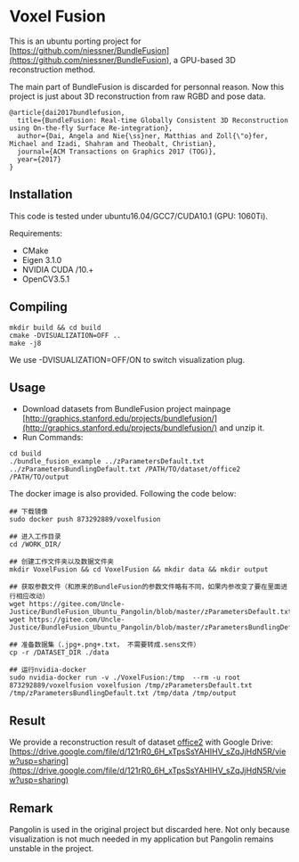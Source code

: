 # Voxel Fusion

This is an ubuntu porting project for [https://github.com/niessner/BundleFusion](https://github.com/niessner/BundleFusion), a GPU-based 3D reconstruction method.

The main part of BundleFusion is discarded for personnal reason. Now this project is just about 3D reconstruction from raw RGBD and pose data.

```
@article{dai2017bundlefusion,
  title={BundleFusion: Real-time Globally Consistent 3D Reconstruction using On-the-fly Surface Re-integration},
  author={Dai, Angela and Nie{\ss}ner, Matthias and Zoll{\"o}fer, Michael and Izadi, Shahram and Theobalt, Christian},
  journal={ACM Transactions on Graphics 2017 (TOG)},
  year={2017}
}
```

## Installation

This code is tested under ubuntu16.04/GCC7/CUDA10.1 (GPU: 1060Ti).

Requirements:

* CMake
* Eigen 3.1.0
* NVIDIA CUDA /10.+
* OpenCV3.5.1

## Compiling

```
mkdir build && cd build
cmake -DVISUALIZATION=OFF ..
make -j8
```

We use -DVISUALIZATION=OFF/ON to switch visualization plug.

## Usage

* Download datasets from BundleFusion project mainpage [http://graphics.stanford.edu/projects/bundlefusion/](http://graphics.stanford.edu/projects/bundlefusion/) and unzip it.
* Run Commands:

```
cd build
./bundle_fusion_example ../zParametersDefault.txt ../zParametersBundlingDefault.txt /PATH/TO/dataset/office2 /PATH/TO/output
```

The docker image is also provided. Following the code below:

```shell
## 下载镜像
sudo docker push 873292889/voxelfusion

## 进入工作目录
cd /WORK_DIR/

## 创建工作文件夹以及数据文件夹
mkdir VoxelFusion && cd VoxelFusion && mkdir data && mkdir output

## 获取参数文件（和原来的BundleFusion的参数文件略有不同，如果内参改变了要在里面进行相应改动）
wget https://gitee.com/Uncle-Justice/BundleFusion_Ubuntu_Pangolin/blob/master/zParametersDefault.txt 
wget https://gitee.com/Uncle-Justice/BundleFusion_Ubuntu_Pangolin/blob/master/zParametersBundlingDefault.txt

## 准备数据集（.jpg+.png+.txt， 不需要转成.sens文件）
cp -r /DATASET_DIR ./data

## 运行nvidia-docker
sudo nvidia-docker run -v ./VoxelFusion:/tmp  --rm -u root  873292889/voxelfusion voxelfusion /tmp/zParametersDefault.txt  /tmp/zParametersBundlingDefault.txt /tmp/data /tmp/output
```

## Result

We provide a reconstruction result of dataset [office2](http://graphics.stanford.edu/projects/bundlefusion/data/office2/office2.zip) with Google Drive: [https://drive.google.com/file/d/121rR0_6H_xTpsSsYAHIHV_sZqJjHdN5R/view?usp=sharing](https://drive.google.com/file/d/121rR0_6H_xTpsSsYAHIHV_sZqJjHdN5R/view?usp=sharing)

## Remark

Pangolin is used in the original project but discarded here. Not only because visualization is not much needed in my application but Pangolin remains unstable in the project.